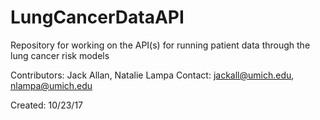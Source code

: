 # LungCancerDataAPI
Repository for working on the API(s) for running patient data through the lung cancer risk models

Contributors: Jack Allan, Natalie Lampa
Contact: jackall@umich.edu, nlampa@umich.edu


Created: 10/23/17
